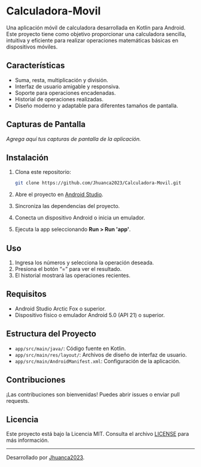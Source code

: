 # Calculadora-Movil

Una aplicación móvil de calculadora desarrollada en Kotlin para Android. Este proyecto tiene como objetivo proporcionar una calculadora sencilla, intuitiva y eficiente para realizar operaciones matemáticas básicas en dispositivos móviles.

## Características

- Suma, resta, multiplicación y división.
- Interfaz de usuario amigable y responsiva.
- Soporte para operaciones encadenadas.
- Historial de operaciones realizadas.
- Diseño moderno y adaptable para diferentes tamaños de pantalla.

## Capturas de Pantalla

_Agrega aquí tus capturas de pantalla de la aplicación._

## Instalación

1. Clona este repositorio:
   ```bash
   git clone https://github.com/Jhuanca2023/Calculadora-Movil.git
   ```

2. Abre el proyecto en [Android Studio](https://developer.android.com/studio).
3. Sincroniza las dependencias del proyecto.
4. Conecta un dispositivo Android o inicia un emulador.
5. Ejecuta la app seleccionando **Run > Run 'app'**.

## Uso

1. Ingresa los números y selecciona la operación deseada.
2. Presiona el botón “=” para ver el resultado.
3. El historial mostrará las operaciones recientes.

## Requisitos

- Android Studio Arctic Fox o superior.
- Dispositivo físico o emulador Android 5.0 (API 21) o superior.

## Estructura del Proyecto

- `app/src/main/java/`: Código fuente en Kotlin.
- `app/src/main/res/layout/`: Archivos de diseño de interfaz de usuario.
- `app/src/main/AndroidManifest.xml`: Configuración de la aplicación.

## Contribuciones

¡Las contribuciones son bienvenidas! Puedes abrir issues o enviar pull requests.

## Licencia

Este proyecto está bajo la Licencia MIT. Consulta el archivo [LICENSE](LICENSE) para más información.

---

Desarrollado por [Jhuanca2023](https://github.com/Jhuanca2023).
